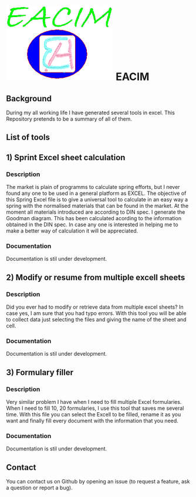 # ![EACIM Logo](https://github.com/ErnestoAvedillo/Excel_tools/blob/main/MiLogo/LOGO%20EACIM.png) EACIM

## Background
During my all working life I have generated several tools in excel. 
This Repository pretends to be a summary of all of them.


## List of tools
## 1) Sprint Excel sheet calculation
### Description
The market is plain of programms to calculate spring efforts, but I never found any one to be used in a general platform as EXCEL. 
The objective of this Spring Excel file is to give a universal tool to calculate in an easy way a spring with the normalised materials that can be found in the market.
At the moment all materials introduced are according to DIN spec.
I generate the Goodman diagram. This has been calculated acording to the information obtained in the DIN spec. In case any one is interested in helping me to make a better way of calculation it will be appreciated.
	
### Documentation
Documentation is stil under development.

## 2) Modify or resume from multiple excell sheets
### Description
Did you ever had to modify or retrieve data from multiple excel sheets?
In case yes, I am sure that you had typo errors.
With this tool you will be able to collect data just selecting the files and giving the name of the sheet and cell.

### Documentation
Documentation is stil under development.

## 3) Formulary filler
### Description 
Very similar problem I have when I need to fill multiple Excel formularies. 
When I need to fill 10, 20 formularies, I use this tool that saves me several time.
With this file you can select the Excell to be filled, rename it as you want and finally fill every document with the information that you need.

### Documentation
Documentation is stil under development.


## Contact

You can contact us on Github by opening an issue (to request a feature, ask a question or report a bug). 

